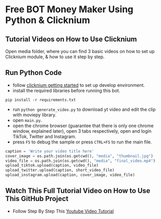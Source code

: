 # Free BOT Money Maker Using Python & Clicknium

## Tutorial Videos on How to Use Clicknium
Open media folder, where you can find 3 basic videos on how to set up Clicknium module, & how to use it step by step.

## Run Python Code
- follow [clicknium getting started](https://www.clicknium.com/documents/quickstart) to set up develop environment.
- install the required libraries before running this bot.
```
pip install -r requirements.txt
```
- run `python generate_video.py` to download yt video and edit the clip with moviepy library.
- open `main.py`.
- open the chrome browser (guarantee that there is only one chrome window, explained later), open 3 tabs respectively, open and login TikTok, Twitter and Instagram.
- press `F5` to debug the sample or press `CTRL+F5` to run the main file.
```python
caption = 'Write your video title here'
cover_image = os.path.join(os.getcwd(), "media", "thumbnail.jpg")
video_file = os.path.join(os.getcwd(), "media", "final_video.mp4")
upload_tiktok.upload(caption, video_file)
upload_twitter.upload(caption, short_video_file)
upload_instagram.upload(caption, cover_image, video_file)
```

## Watch This Full Tutorial Video on How to Use This GitHub Project
- Follow Step By Step This [Youtube Video Tutorial](https://www.youtube.com/c/PythonPassiveIncome)
